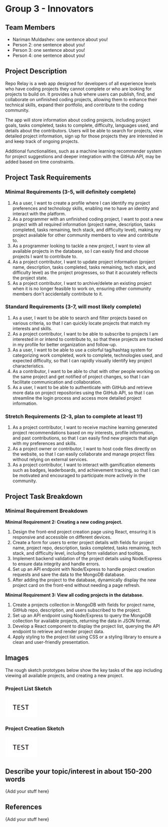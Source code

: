 # Group 3 - Innovators

## Team Members

- Nariman Muldashev: one sentence about you!
- Person 2: one sentence about you!
- Person 3: one sentence about you!
- Person 4: one sentence about you!



## Project Description
Repo Relay is a web app designed for developers of all experience levels who have coding projects they cannot complete or who are looking for projects to build on. It provides a hub where users can publish, find, and collaborate on unfinished coding projects, allowing them to enhance their technical skills, expand their portfolio, and contribute to the coding community.


The app will store information about coding projects, including project goals, tasks completed, tasks to complete, difficulty, languages used, and details about the contributors. Users will be able to search for projects, view detailed project information, sign up for those projects they are interested in and keep track of ongoing projects.


Additional functionalities, such as a machine learning recommender system for project suggestions and deeper integration with the GitHub API, may be added based on time constraints.


## Project Task Requirements


### Minimal Requirements (3-5, will definitely complete)
1. As a user, I want to create a profile where I can identify my project preferences and technology skills, enabling me to have an identity and interact with the platform.
2. As a programmer with an unfinished coding project, I want to post a new project with all required information (project name, description, tasks completed, tasks remaining, tech stack, and difficulty level), making my project available for other community members to view and contribute to.
3. As a programmer looking to tackle a new project, I want to view all available projects in the database, so I can easily find and choose projects I want to contribute to.
4. As a project contributor, I want to update project information (project name, description, tasks completed, tasks remaining, tech stack, and difficulty level) as the project progresses, so that it accurately reflects the project state.
5. As a project contributor, I want to archive/delete an existing project when it is no longer feasible to work on, ensuring other community members don't accidentally contribute to it.

### Standard Requirements (3-7, will most likely complete)
1. As a user, I want to be able to search and filter projects based on various criteria, so that I can quickly locate projects that match my interests and skills.
2. As a project contributor, I want to be able to subscribe to projects I am interested in or intend to contribute to, so that these projects are tracked in my profile for better organization and follow-up.
3. As a user, I want to be able to use a colorful tag/hashtag system for categorizing work completed, work to complete, technologies used, and expected difficulty, so that I can rapidly visually identify key project characteristics.
4. As a contributor, I want to be able to chat with other people working on the same project and get notified of project changes, so that I can facilitate communication and collaboration.
5. As a user, I want to be able to authenticate with GitHub and retrieve more data on project repositories using the GitHub API, so that I can streamline the login process and access more detailed project information.

### Stretch Requirements (2-3, plan to complete at least 1!)
1. As a project contributor, I want to receive machine learning generated project recommendations based on my interests, profile information, and past contributions, so that I can easily find new projects that align with my preferences and skills.
2. As a project owner or contributor, I want to host code files directly on the website, so that I can easily collaborate and manage project files without relying on external services.
3. As a project contributor, I want to interact with gamification elements such as badges, leaderboards, and achievement tracking, so that I can be motivated and encouraged to participate more actively in the community.


## Project Task Breakdown

### Minimal Requirement Breakdown
**Minimal Requirement 2: Creating a new coding project.**
1. Design the front-end project creation page using React, ensuring it is responsive and accessible on different devices.
2. Create a form for users to enter project details with fields for project name, project repo, description, tasks completed, tasks remaining, tech stack, and difficulty level, including form validation and tooltips.
3. Implement backend validation of the project details using Node/Express to ensure data integrity and handle errors.
4. Set up an API endpoint with Node/Express to handle project creation requests and save the data to the MongoDB database.
5. After adding the project to the database, dynamically display the new project card on the front-end without needing a page refresh.

**Minimal Requirement 3: View all coding projects in the database.**
1. Create a projects collection in MongoDB with fields for project name, GitHub repo, description, and users subscribed to the project.
2. Set up an API endpoint using Node/Express to query the MongoDB collection for available projects, returning the data in JSON format.
3. Develop a React component to display the project list, querying the API endpoint to retrieve and render project data.
4. Apply styling to the project list using CSS or a styling library to ensure a clean and user-friendly presentation.


## Images

The rough sketch prototypes below show the key tasks of the app including viewing all available projects, and creating a new project.

### Project List Sketch
<img src ="images/test.png" width="100px">

### Project Creation Sketch
<img src ="images/test.png" width="100px">

## Describe your topic/interest in about 150-200 words
{Add your stuff here}


## References
{Add your stuff here}

